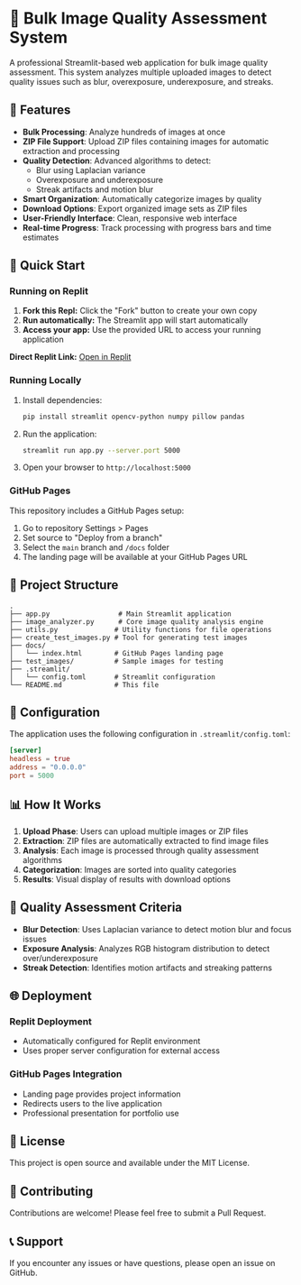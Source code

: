 # 📸 Bulk Image Quality Assessment System

A professional Streamlit-based web application for bulk image quality assessment. This system analyzes multiple uploaded images to detect quality issues such as blur, overexposure, underexposure, and streaks.

## 🌟 Features

- **Bulk Processing**: Analyze hundreds of images at once
- **ZIP File Support**: Upload ZIP files containing images for automatic extraction and processing
- **Quality Detection**: Advanced algorithms to detect:
  - Blur using Laplacian variance
  - Overexposure and underexposure
  - Streak artifacts and motion blur
- **Smart Organization**: Automatically categorize images by quality
- **Download Options**: Export organized image sets as ZIP files
- **User-Friendly Interface**: Clean, responsive web interface
- **Real-time Progress**: Track processing with progress bars and time estimates

## 🚀 Quick Start

### Running on Replit
1. **Fork this Repl:** Click the "Fork" button to create your own copy
2. **Run automatically:** The Streamlit app will start automatically
3. **Access your app:** Use the provided URL to access your running application

**Direct Replit Link:** [Open in Replit](https://replit.com/@yourusername/your-repl-name)

### Running Locally
1. Install dependencies:
   ```bash
   pip install streamlit opencv-python numpy pillow pandas
   ```
2. Run the application:
   ```bash
   streamlit run app.py --server.port 5000
   ```
3. Open your browser to `http://localhost:5000`

### GitHub Pages
This repository includes a GitHub Pages setup:
1. Go to repository Settings > Pages
2. Set source to "Deploy from a branch"
3. Select the `main` branch and `/docs` folder
4. The landing page will be available at your GitHub Pages URL

## 📁 Project Structure

```
.
├── app.py                 # Main Streamlit application
├── image_analyzer.py      # Core image quality analysis engine
├── utils.py              # Utility functions for file operations
├── create_test_images.py # Tool for generating test images
├── docs/
│   └── index.html        # GitHub Pages landing page
├── test_images/          # Sample images for testing
├── .streamlit/
│   └── config.toml       # Streamlit configuration
└── README.md             # This file
```

## 🔧 Configuration

The application uses the following configuration in `.streamlit/config.toml`:

```toml
[server]
headless = true
address = "0.0.0.0"
port = 5000
```

## 📊 How It Works

1. **Upload Phase**: Users can upload multiple images or ZIP files
2. **Extraction**: ZIP files are automatically extracted to find image files
3. **Analysis**: Each image is processed through quality assessment algorithms
4. **Categorization**: Images are sorted into quality categories
5. **Results**: Visual display of results with download options

## 🎯 Quality Assessment Criteria

- **Blur Detection**: Uses Laplacian variance to detect motion blur and focus issues
- **Exposure Analysis**: Analyzes RGB histogram distribution to detect over/underexposure
- **Streak Detection**: Identifies motion artifacts and streaking patterns

## 🌐 Deployment

### Replit Deployment
- Automatically configured for Replit environment
- Uses proper server configuration for external access

### GitHub Pages Integration
- Landing page provides project information
- Redirects users to the live application
- Professional presentation for portfolio use

## 📝 License

This project is open source and available under the MIT License.

## 🤝 Contributing

Contributions are welcome! Please feel free to submit a Pull Request.

## 📞 Support

If you encounter any issues or have questions, please open an issue on GitHub.